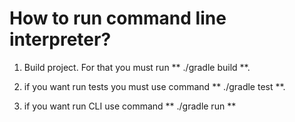 # How to run command line interpreter?

1. Build project. For that you must run ** ./gradle build **.

2. if you want run tests you must use command ** ./gradle test **.

3. if you want run CLI use command ** ./gradle run **
